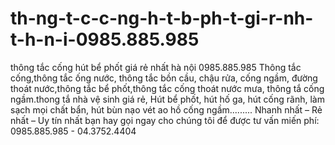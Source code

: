 # th-ng-t-c-c-ng-h-t-b-ph-t-gi-r-nh-t-h-n-i-0985.885.985
thông tắc cống hút bể phốt giá rẻ nhất hà nội 0985.885.985 Thông tắc cống,thông tắc ống nước, thông tắc bồn cầu, chậu rửa, cống ngầm, đường thoát nước,thông tắc bể phốt,thông tắc cống thoát nước mưa, thông tắ cống ngầm.thong tắ nhà vệ sinh giá rẻ, Hút bể phốt, hút hố ga, hút cống rãnh, làm sạch mọi chất bẩn, hút bùn nạo vét ao hồ cống ngầm......... Nhanh nhất – Rẻ nhất – Uy tín nhất bạn hay gọi ngay cho chúng tôi để được tư vấn miến phí: 0985.885.985 - 04.3752.4404
